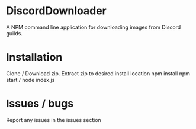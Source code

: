 # DiscordDownloader
A NPM command line application for downloading images from Discord guilds.

# Installation
Clone / Download zip.
Extract zip to desired install location
npm install
npm start / node index.js

# Issues / bugs
Report any issues in the issues section
